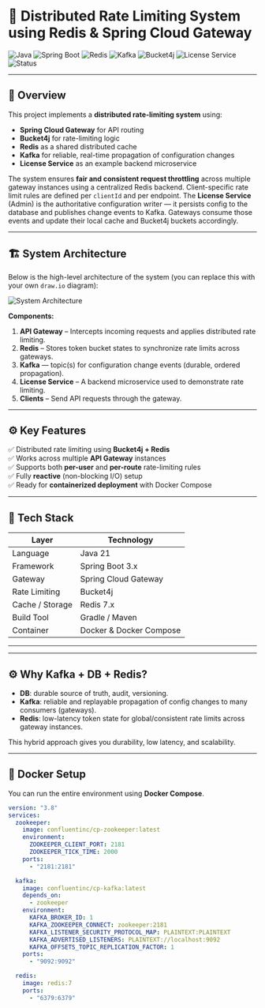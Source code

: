 # 🚀 Distributed Rate Limiting System using Redis & Spring Cloud Gateway

![Java](https://img.shields.io/badge/Java-21-blue)
![Spring Boot](https://img.shields.io/badge/Spring%20Boot-3.x-brightgreen)
![Redis](https://img.shields.io/badge/Redis-7.x-red)
![Kafka](https://img.shields.io/badge/Kafka-3.x-orange)
![Bucket4j](https://img.shields.io/badge/Bucket4j-8.x-yellow)
![License Service](https://img.shields.io/badge/Service-License%20Service-orange)
![Status](https://img.shields.io/badge/Status-Active-success)

---

## 🧠 Overview

This project implements a **distributed rate-limiting system** using:

- **Spring Cloud Gateway** for API routing  
- **Bucket4j** for rate-limiting logic  
- **Redis** as a shared distributed cache
- **Kafka** for reliable, real-time propagation of configuration changes  
- **License Service** as an example backend microservice  

The system ensures **fair and consistent request throttling** across multiple gateway instances using a centralized Redis backend.
Client-specific rate limit rules are defined per `clientId` and per endpoint. The **License Service** (Admin) is the authoritative configuration writer — it persists config to the database and publishes change events to Kafka. Gateways consume those events and update their local cache and Bucket4j buckets accordingly.

---

## 🏗️ System Architecture

Below is the high-level architecture of the system (you can replace this with your own `draw.io` diagram):

![System Architecture](./docs/system-architecture.png)

**Components:**
1. **API Gateway** – Intercepts incoming requests and applies distributed rate limiting.
2. **Redis** – Stores token bucket states to synchronize rate limits across gateways.
3. **Kafka** — topic(s) for configuration change events (durable, ordered propagation). 
4. **License Service** – A backend microservice used to demonstrate rate limiting.
5. **Clients** – Send API requests through the gateway.

---

## ⚙️ Key Features

✅ Distributed rate limiting using **Bucket4j + Redis**  
✅ Works across multiple **API Gateway** instances  
✅ Supports both **per-user** and **per-route** rate-limiting rules  
✅ Fully **reactive** (non-blocking I/O) setup  
✅ Ready for **containerized deployment** with Docker Compose  

---

## 🧩 Tech Stack

| Layer | Technology |
|-------|-------------|
| Language | Java 21 |
| Framework | Spring Boot 3.x |
| Gateway | Spring Cloud Gateway |
| Rate Limiting | Bucket4j |
| Cache / Storage | Redis 7.x |
| Build Tool | Gradle / Maven |
| Container | Docker & Docker Compose |

---

---

## ⚙️ Why Kafka + DB + Redis?

- **DB**: durable source of truth, audit, versioning.  
- **Kafka**: reliable and replayable propagation of config changes to many consumers (gateways).  
- **Redis**: low-latency token state for global/consistent rate limits across gateway instances.

This hybrid approach gives you durability, low latency, and scalability.

---

## 🐳 Docker Setup

You can run the entire environment using **Docker Compose**.

```yaml
version: "3.8"
services:
  zookeeper:
    image: confluentinc/cp-zookeeper:latest
    environment:
      ZOOKEEPER_CLIENT_PORT: 2181
      ZOOKEEPER_TICK_TIME: 2000
    ports:
      - "2181:2181"

  kafka:
    image: confluentinc/cp-kafka:latest
    depends_on:
      - zookeeper
    environment:
      KAFKA_BROKER_ID: 1
      KAFKA_ZOOKEEPER_CONNECT: zookeeper:2181
      KAFKA_LISTENER_SECURITY_PROTOCOL_MAP: PLAINTEXT:PLAINTEXT
      KAFKA_ADVERTISED_LISTENERS: PLAINTEXT://localhost:9092
      KAFKA_OFFSETS_TOPIC_REPLICATION_FACTOR: 1
    ports:
      - "9092:9092"

  redis:
    image: redis:7
    ports:
      - "6379:6379"
